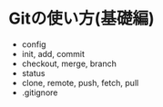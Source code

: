 # Gitの使い方(基礎編)

* config
* init, add, commit
* checkout, merge, branch
* status
* clone, remote, push, fetch, pull
* .gitignore
